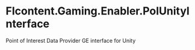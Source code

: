 FIcontent.Gaming.Enabler.PoIUnityInterface
==========================================

Point of Interest Data Provider GE interface for Unity
